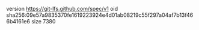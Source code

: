 version https://git-lfs.github.com/spec/v1
oid sha256:09e57a9835370fe1619223924e4d01ab08219c55f297a04af7b13f466b4161e6
size 7380
